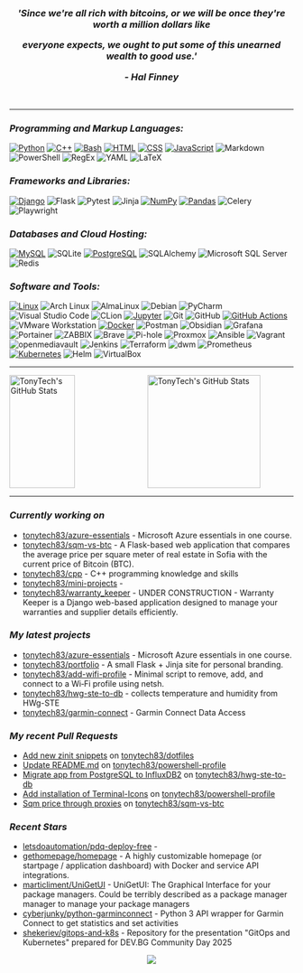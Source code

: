 <br/>

<h3 align="center">
 <p><i> 'Since we're all rich with bitcoins, or we will be once they're worth a million dollars like </i></p>
 <p><i> everyone expects, we ought to put some of this unearned wealth to good use.' </i></p>
 <p align="center"><i>- Hal Finney </i></p> 
</h3>

<br/>

---
<h3><i>Programming and Markup Languages:</i></h3>

[![Python](https://img.shields.io/badge/-⭐-555555?label=Python&labelColor=3776AB&style=for-the-badge&logo=python&logoColor=fff)](/python_cert.md)
[![C++](https://img.shields.io/badge/-⭐-555555?label=C%2B%2B&labelColor=00599C&style=for-the-badge&logo=cplusplus&logoColor=fff)](/cpp.md)
[![Bash](https://img.shields.io/badge/-⭐-555555?label=Bash&labelColor=4EAA25&style=for-the-badge&logo=gnubash&logoColor=fff)](/lsa.md)
[![HTML](https://img.shields.io/badge/-⭐-555555?label=HTML&labelColor=E34F26&style=for-the-badge&logo=html5&logoColor=fff)](/html_css_cert.md)
[![CSS](https://img.shields.io/badge/-⭐-555555?label=CSS&labelColor=1572B6&style=for-the-badge&logo=css3&logoColor=fff)](/html_css_cert.md)
[![JavaScript](https://img.shields.io/badge/-⭐-555555?label=JavaScript&labelColor=F7DF1E&style=for-the-badge&logo=javascript&logoColor=323330)](/js_front_end_cert.md)
![Markdown](https://img.shields.io/badge/Markdown-000000?style=for-the-badge&logo=markdown&logoColor=fff)
![PowerShell](https://img.shields.io/badge/PowerShell-5391FE?style=for-the-badge&logo=powershell&logoColor=fff)
![RegEx](https://img.shields.io/badge/RegEx-3e69cd?style=for-the-badge&logoColor=fff)
![YAML](https://img.shields.io/badge/YAML-CB171E?style=for-the-badge&logo=yaml&logoColor=fff)
![LaTeX](https://img.shields.io/badge/LaTeX-008080?style=for-the-badge&logo=latex&logoColor=fff)


<h3><i>Frameworks and Libraries:</i></h3>

[![Django](https://img.shields.io/badge/-⭐-555555?label=Django&labelColor=092E20&style=for-the-badge&logo=django&logoColor=fff)](/django_cert.md)
![Flask](https://img.shields.io/badge/Flask-000000?style=for-the-badge&logo=flask&logoColor=fff)
![Pytest](https://img.shields.io/badge/Pytest-0A9EDC?style=for-the-badge&logo=pytest&logoColor=fff)
![Jinja](https://img.shields.io/badge/Jinja-B41717?style=for-the-badge&logo=jinja&logoColor=fff)
[![NumPy](https://img.shields.io/badge/-⭐-555555?label=NumPy&labelColor=013243&style=for-the-badge&logo=numpy&logoColor=fff)](/jupyter.md)
[![Pandas](https://img.shields.io/badge/-⭐-555555?label=Pandas&labelColor=150458&style=for-the-badge&logo=pandas&logoColor=fff)](/jupyter.md)
![Celery](https://img.shields.io/badge/Celery-37814A?style=for-the-badge&logo=celery&logoColor=fff)
![Playwright](https://img.shields.io/badge/Playwright-2EAD33?style=for-the-badge&logo=playwright&logoColor=fff)


<h3><i>Databases and Cloud Hosting:</i></h3>

[![MySQL](https://img.shields.io/badge/-⭐-555555?label=MySQL&labelColor=4479A1&style=for-the-badge&logo=mysql&logoColor=fff)](/mysql_cert.md)
![SQLite](https://img.shields.io/badge/SQLite-003B57?style=for-the-badge&logo=sqlite&logoColor=fff)
[![PostgreSQL](https://img.shields.io/badge/-⭐-555555?label=PostgreSQL&labelColor=4169E1&style=for-the-badge&logo=postgresql&logoColor=fff)](/postgreslq.md)
![SQLAlchemy](https://img.shields.io/badge/SQLAlchemy-D71F00?style=for-the-badge&logo=sqlalchemy&logoColor=fff)
![Microsoft SQL Server](https://img.shields.io/badge/Microsoft%20SQL%20Server-CC2927?style=for-the-badge&logo=microsoftsqlserver&logoColor=fff)
![Redis](https://img.shields.io/badge/Redis-DC382D?style=for-the-badge&logo=redis&logoColor=fff)


<h3><i>Software and Tools:</i></h3>

[![Linux](https://img.shields.io/badge/-⭐-555555?label=Linux&labelColor=FCC624&style=for-the-badge&logo=linux&logoColor=000)](/lsa.md)
![Arch Linux](https://img.shields.io/badge/Arch%20Linux-1793D1?style=for-the-badge&logo=archlinux&logoColor=fff)
![AlmaLinux](https://img.shields.io/badge/AlmaLinux-000000?style=for-the-badge&logo=almalinux&logoColor=fff)
![Debian](https://img.shields.io/badge/Debian-A81D33?style=for-the-badge&logo=debian&logoColor=fff)
![PyCharm](https://img.shields.io/badge/PyCharm-000000?style=for-the-badge&logo=pycharm&logoColor=fff)
![Visual Studio Code](https://img.shields.io/badge/VS%20Code-007ACC?style=for-the-badge&logo=visualstudiocode&logoColor=fff)
![CLion](https://img.shields.io/badge/CLion-000000?style=for-the-badge&logo=clion&logoColor=fff)
[![Jupyter](https://img.shields.io/badge/-⭐-555555?label=Jupyter&labelColor=F37626&style=for-the-badge&logo=jupyter&logoColor=fff)](/jupyter.md)
![Git](https://img.shields.io/badge/Git-F05032?style=for-the-badge&logo=git&logoColor=fff)
![GitHub](https://img.shields.io/badge/GitHub-181717?style=for-the-badge&logo=github&logoColor=fff)
[![GitHub Actions](https://img.shields.io/badge/-⭐-555555?label=GitHub%20Actions&labelColor=2088FF&style=for-the-badge&logo=githubactions&logoColor=fff)](/devops.md)
![VMware Workstation](https://img.shields.io/badge/VMware%20Workstation-607078?style=for-the-badge&logo=vmware&logoColor=fff)
[![Docker](https://img.shields.io/badge/-⭐-555555?label=Docker&labelColor=2496ED&style=for-the-badge&logo=docker&logoColor=fff)](/containers_and_cloud.md)
![Postman](https://img.shields.io/badge/Postman-FF6C37?style=for-the-badge&logo=postman&logoColor=fff)
![Obsidian](https://img.shields.io/badge/Obsidian-7C3AED?style=for-the-badge&logo=obsidian&logoColor=fff)
![Grafana](https://img.shields.io/badge/Grafana-F46800?style=for-the-badge&logo=grafana&logoColor=fff)
![Portainer](https://img.shields.io/badge/Portainer-13BEF9?style=for-the-badge&logo=portainer&logoColor=fff)
![ZABBIX](https://img.shields.io/badge/ZABBIX-c72229?style=for-the-badge&logo=zabbix&logoColor=fff)
![Brave](https://img.shields.io/badge/Brave-FB542B?style=for-the-badge&logo=brave&logoColor=fff)
![Pi-hole](https://img.shields.io/badge/Pi--hole-96060C?style=for-the-badge&logo=pihole&logoColor=fff)
![Proxmox](https://img.shields.io/badge/Proxmox-E57000?style=for-the-badge&logo=proxmox&logoColor=fff)
![Ansible](https://img.shields.io/badge/Ansible-EE0000?style=for-the-badge&logo=ansible&logoColor=fff)
![Vagrant](https://img.shields.io/badge/Vagrant-1868F2?style=for-the-badge&logo=vagrant&logoColor=fff)
![openmediavault](https://img.shields.io/badge/openmediavault-5DACDF?style=for-the-badge&logo=openmediavault&logoColor=fff)
![Jenkins](https://img.shields.io/badge/Jenkins-D24939?style=for-the-badge&logo=jenkins&logoColor=fff)
![Terraform](https://img.shields.io/badge/Terraform-844FBA?style=for-the-badge&logo=terraform&logoColor=fff)
![dwm](https://img.shields.io/badge/dwm-1177AA?style=for-the-badge&logo=dwm&logoColor=fff)
![Prometheus](https://img.shields.io/badge/Prometheus-E6522C?style=for-the-badge&logo=prometheus&logoColor=fff)
[![Kubernetes](https://img.shields.io/badge/-⭐-555555?label=Kubernetes&labelColor=326CE5&style=for-the-badge&logo=kubernetes&logoColor=fff)](/k8s.md)
![Helm](https://img.shields.io/badge/Helm-0F1689?style=for-the-badge&logo=helm&logoColor=fff)
![VirtualBox](https://img.shields.io/badge/VirtualBox-2F61B4?style=for-the-badge&logo=virtualbox&logoColor=fff)

<hr/>
<div>
  <img height="200" width="48%" align="left" alt="TonyTech's GitHub Stats" src="https://github-readme-stats.vercel.app/api?username=tonytech83&show_icons=true&hide_border=true&title_color=FF6D28&text_color=A8E890&border_color=0c1a25&theme=transparent" />
  <img height="200" alt="TonyTech's GitHub Stats" src="https://github-readme-stats.vercel.app/api/top-langs/?username=tonytech83&layout=compact&hide_border=true&bg_color=ffffff00&title_color=FF6D28&text_color=A8E890&langs_count=8" />
</div>

<hr/>

<h3><i>Currently working on</i></h3>

- [tonytech83/azure-essentials](https://github.com/tonytech83/azure-essentials) - Microsoft Azure  essentials in one course.
- [tonytech83/sqm-vs-btc](https://github.com/tonytech83/sqm-vs-btc) - A Flask-based web application that compares the average price per square meter of real estate in Sofia with the current price of Bitcoin (BTC).
- [tonytech83/cpp](https://github.com/tonytech83/cpp) - C&#43;&#43; programming knowledge and skills
- [tonytech83/mini-projects](https://github.com/tonytech83/mini-projects) - 
- [tonytech83/warranty_keeper](https://github.com/tonytech83/warranty_keeper) - UNDER CONSTRUCTION - Warranty Keeper is a Django web-based application designed to manage your warranties and supplier details efficiently.
<h3><i>My latest projects</i></h3>

- [tonytech83/azure-essentials](https://github.com/tonytech83/azure-essentials) - Microsoft Azure  essentials in one course.
- [tonytech83/portfolio](https://github.com/tonytech83/portfolio) - A small Flask &#43; Jinja site for personal branding.
- [tonytech83/add-wifi-profile](https://github.com/tonytech83/add-wifi-profile) - Minimal script to remove, add, and connect to a Wi‑Fi profile using netsh.
- [tonytech83/hwg-ste-to-db](https://github.com/tonytech83/hwg-ste-to-db) - collects temperature and humidity from HWg-STE
- [tonytech83/garmin-connect](https://github.com/tonytech83/garmin-connect) - Garmin Connect Data Access
<h3><i>My recent Pull Requests</i></h3>

- [Add new zinit snippets](https://github.com/tonytech83/dotfiles/pull/1) on [tonytech83/dotfiles](https://github.com/tonytech83/dotfiles)
- [Update README.md](https://github.com/tonytech83/powershell-profile/pull/2) on [tonytech83/powershell-profile](https://github.com/tonytech83/powershell-profile)
- [Migrate app from PostgreSQL to InfluxDB2](https://github.com/tonytech83/hwg-ste-to-db/pull/1) on [tonytech83/hwg-ste-to-db](https://github.com/tonytech83/hwg-ste-to-db)
- [Add installation of Terminal-Icons](https://github.com/tonytech83/powershell-profile/pull/1) on [tonytech83/powershell-profile](https://github.com/tonytech83/powershell-profile)
- [Sqm price through proxies](https://github.com/tonytech83/sqm-vs-btc/pull/7) on [tonytech83/sqm-vs-btc](https://github.com/tonytech83/sqm-vs-btc)
<h3><i>Recent Stars</i></h3>

- [letsdoautomation/pdq-deploy-free](https://github.com/letsdoautomation/pdq-deploy-free) - 
- [gethomepage/homepage](https://github.com/gethomepage/homepage) - A highly customizable homepage (or startpage / application dashboard) with Docker and service API integrations.
- [marticliment/UniGetUI](https://github.com/marticliment/UniGetUI) - UniGetUI: The Graphical Interface for your package managers. Could be terribly described as a package manager manager to manage your package managers
- [cyberjunky/python-garminconnect](https://github.com/cyberjunky/python-garminconnect) - Python 3 API wrapper for Garmin Connect to get statistics and set activities
- [shekeriev/gitops-and-k8s](https://github.com/shekeriev/gitops-and-k8s) - Repository for the presentation &#34;GitOps and Kubernetes&#34; prepared for DEV.BG Community Day 2025


<div align="center">
<img src="https://komarev.com/ghpvc/?username=tonytch83&style=flat-square" />
</div>
